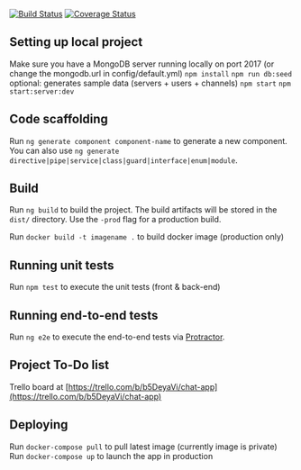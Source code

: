 [![Build Status](https://travis-ci.org/Hughp135/angular-5-chat-app.svg?branch=master)](https://travis-ci.org/Hughp135/angular-5-chat-app) [![Coverage Status](https://coveralls.io/repos/github/Hughp135/angular-5-chat-app/badge.svg?branch=master)](https://coveralls.io/github/Hughp135/angular-5-chat-app?branch=master)

## Setting up local project

Make sure you have a MongoDB server running locally on port 2017 (or change the mongodb.url in config/default.yml)
`npm install`
`npm run db:seed` optional: generates sample data (servers + users + channels)
`npm start`
`npm start:server:dev`

## Code scaffolding

Run `ng generate component component-name` to generate a new component. You can also use `ng generate directive|pipe|service|class|guard|interface|enum|module`.

## Build

Run `ng build` to build the project. The build artifacts will be stored in the `dist/` directory. Use the `-prod` flag for a production build.

Run `docker build -t imagename .` to build docker image (production only)

## Running unit tests

Run `npm test` to execute the unit tests (front & back-end)

## Running end-to-end tests

Run `ng e2e` to execute the end-to-end tests via [Protractor](http://www.protractortest.org/).

## Project To-Do list

Trello board at [https://trello.com/b/b5DeyaVi/chat-app](https://trello.com/b/b5DeyaVi/chat-app)

## Deploying

Run `docker-compose pull` to pull latest image (currently image is private)
Run `docker-compose up` to launch the app in production

